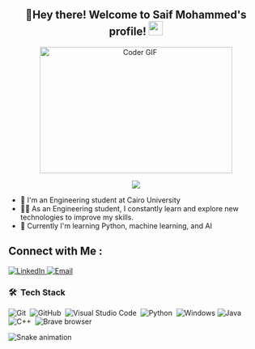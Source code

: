 <h2 align="center">
  🚀Hey there! Welcome to Saif Mohammed's profile!
  <img src="https://media.giphy.com/media/hvRJCLFzcasrR4ia7z/giphy.gif" width="28">
</h2>
<p align="center">
  <img src="https://media.giphy.com/media/SWoSkN6DxTszqIKEqv/giphy.gif" alt="Coder GIF" width="380" height="250">
</p>

<!-- Typing SVG by DenverCoder1 - https://github.com/DenverCoder1/readme-typing-svg -->
<p align="center">
  <a href="https://github.com/DenverCoder1/readme-typing-svg"><img src="https://readme-typing-svg.herokuapp.com/?lines=Engineering%20student;Always%20learning%20new%20things&font=Fira%20Code&center=true&width=440&height=45&color=f75c7e&vCenter=true&size=22"></a>
</p> 

- 🏢 I'm an Engineering student at Cairo University 
- 👨‍💻 As an Engineering student, I constantly learn and explore new technologies to improve my skills.
- 💬 Currently I'm learning Python, machine learning, and AI 
  


## Connect with Me :
  <a href="www.linkedin.com/in/saif-mohammed-ali">
    <img alt="LinkedIn" src="https://img.shields.io/badge/LinkedIn-0077B5?style=flat-square&logo=linkedin&logoColor=white" />
  </a>
 <a href="mailto:saif.mahmoud04@eng-st.cu.edu.eg.com">
    <img alt="Email" src="https://img.shields.io/badge/Email-D14836?style=flat-square&logo=gmail&logoColor=white" />
  </a>

### 🛠 &nbsp;Tech Stack
![Git](https://img.shields.io/badge/-Git-05122A?style=flat&logo=git)&nbsp;
![GitHub](https://img.shields.io/badge/-GitHub-05122A?style=flat&logo=github)&nbsp;
![Visual Studio Code](https://img.shields.io/badge/-Visual%20Studio%20Code-05122A?style=flat&logo=visual-studio-code&logoColor=007ACC)&nbsp;
![Python](https://img.shields.io/badge/-Python%20-05122A?style=flat&logo=python)&nbsp;
![Windows](https://img.shields.io/badge/Windows-0078D6?style=flat&logo=windows&logoColor=white)
![Java](https://img.shields.io/badge/-Java%20-05122A?style=flat&logo=java)&nbsp;
![C++](https://img.shields.io/badge/-C++%20-05122A?style=flat&logo=cpp)&nbsp;
 <img alt="Brave browser" src="https://img.shields.io/badge/-Brave_Browser-FB542B?style=flat-square&logo=brave&logoColor=white" />

![Snake animation](https://github.com/LuigiGF/LuigiGF/blob/output/github-contribution-grid-snake.svg)
